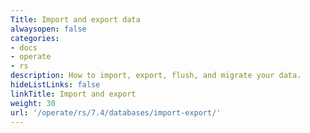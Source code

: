 ```yaml
---
Title: Import and export data
alwaysopen: false
categories:
- docs
- operate
- rs
description: How to import, export, flush, and migrate your data.
hideListLinks: false
linkTitle: Import and export
weight: 30
url: '/operate/rs/7.4/databases/import-export/'
---
```

